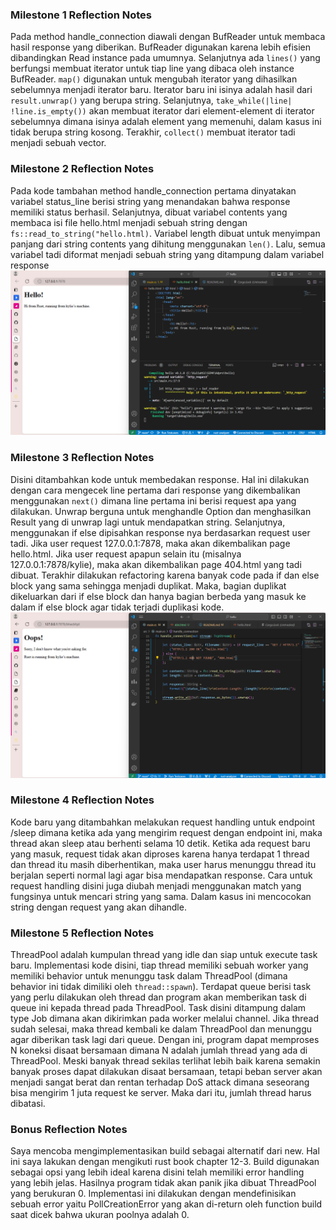 ### Milestone 1 Reflection Notes
Pada method handle_connection diawali dengan BufReader untuk membaca hasil response yang diberikan. BufReader digunakan karena lebih efisien dibandingkan Read instance pada umumnya. Selanjutnya ada ```lines()``` yang berfungsi membuat iterator untuk tiap line yang dibaca oleh instance BufReader. ```map()``` digunakan untuk mengubah iterator yang dihasilkan sebelumnya menjadi iterator baru. Iterator baru ini isinya adalah hasil dari ```result.unwrap()``` yang berupa string. Selanjutnya, ```take_while(|line| !line.is_empty())``` akan membuat iterator dari element-element di iterator sebelumnya dimana isinya adalah element yang memenuhi, dalam kasus ini tidak berupa string kosong. Terakhir, ```collect()``` membuat iterator tadi menjadi sebuah vector.

### Milestone 2 Reflection Notes
Pada kode tambahan method handle_connection pertama dinyatakan variabel status_line berisi string yang menandakan bahwa response memiliki status berhasil. Selanjutnya, dibuat variabel contents yang membaca isi file hello.html menjadi sebuah string dengan ```fs::read_to_string("hello.html)```. Variabel length dibuat untuk menyimpan panjang dari string contents yang dihitung menggunakan ```len()```. Lalu, semua variabel tadi diformat menjadi sebuah string yang ditampung dalam variabel response
![Commit 2 screen capture](images/commit2.png)

### Milestone 3 Reflection Notes
Disini ditambahkan kode untuk membedakan response. Hal ini dilakukan dengan cara mengecek line pertama dari response yang dikembalikan menggunakan ```next()``` dimana line pertama ini berisi request apa yang dilakukan. Unwrap berguna untuk menghandle Option dan menghasilkan Result yang di unwrap lagi untuk mendapatkan string. Selanjutnya, menggunakan if else dipisahkan response nya berdasarkan request user tadi. Jika user request 127.0.0.1:7878, maka akan dikembalikan page hello.html. Jika user request apapun selain itu (misalnya 127.0.0.1:7878/kylie), maka akan dikembalikan page 404.html yang tadi dibuat. Terakhir dilakukan refactoring karena banyak code pada if dan else block yang sama sehingga menjadi duplikat. Maka, bagian duplikat dikeluarkan dari if else block dan hanya bagian berbeda yang masuk ke dalam if else block agar tidak terjadi duplikasi kode.
![Commit 3 screen capture](images/commit3.png)

### Milestone 4 Reflection Notes
Kode baru yang ditambahkan melakukan request handling untuk endpoint /sleep dimana ketika ada yang mengirim request dengan endpoint ini, maka thread akan sleep atau berhenti selama 10 detik. Ketika ada request baru yang masuk, request tidak akan diproses karena hanya terdapat 1 thread dan thread itu masih diberhentikan, maka user harus menunggu thread itu berjalan seperti normal lagi agar bisa mendapatkan response. Cara untuk request handling disini juga diubah menjadi menggunakan match yang fungsinya untuk mencari string yang sama. Dalam kasus ini mencocokan string dengan request yang akan dihandle.

### Milestone 5 Reflection Notes
ThreadPool adalah kumpulan thread yang idle dan siap untuk execute task baru. Implementasi kode disini, tiap thread memiliki sebuah worker yang memiliki behavior untuk menunggu task dalam ThreadPool (dimana behavior ini tidak dimiliki oleh ```thread::spawn```). Terdapat queue berisi task yang perlu dilakukan oleh thread dan program akan memberikan task di queue ini kepada thread pada ThreadPool. Task disini ditampung dalam type Job dimana akan dikirimkan pada worker melalui channel. Jika thread sudah selesai, maka thread kembali ke dalam ThreadPool dan menunggu agar diberikan task lagi dari queue. Dengan ini, program dapat memproses N koneksi disaat bersamaan dimana N adalah jumlah thread yang ada di ThreadPool. Meski banyak thread sekilas terlihat lebih baik karena semakin banyak proses dapat dilakukan disaat bersamaan, tetapi beban server akan menjadi sangat berat dan rentan terhadap DoS attack dimana seseorang bisa mengirim 1 juta request ke server. Maka dari itu, jumlah thread harus dibatasi.

### Bonus Reflection Notes
Saya mencoba mengimplementasikan build sebagai alternatif dari new. Hal ini saya lakukan dengan mengikuti rust book chapter 12-3. Build digunakan sebagai opsi yang lebih ideal karena disini telah memiliki error handling yang lebih jelas. Hasilnya program tidak akan panik jika dibuat ThreadPool yang berukuran 0. Implementasi ini dilakukan dengan mendefinisikan sebuah error yaitu PollCreationError yang akan di-return oleh function build saat dicek bahwa ukuran poolnya adalah 0.